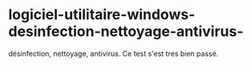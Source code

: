 # logiciel-utilitaire-windows-desinfection-nettoyage-antivirus-
désinfection, nettoyage, antivirus.
Ce test s'est tres bien passé.

